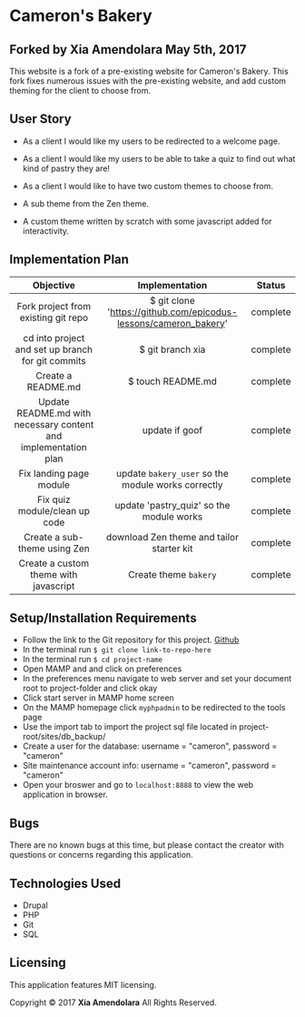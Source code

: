 # Cameron's Bakery

## Forked by Xia Amendolara May 5th, 2017

  This website is a fork of a pre-existing website for Cameron's Bakery. This fork fixes numerous issues with the pre-existing website, and add custom theming for the client to choose from.

## User Story

* As a client I would like my users to be redirected to a welcome page.

* As a client I would like my users to be able to take a quiz to find out what kind of pastry they are!

* As a client I would like to have two custom themes to choose from.
 * A sub theme from the Zen theme.
 * A custom theme written by scratch with some javascript added for interactivity.


## Implementation Plan

| Objective | Implementation | Status |
|:-------------:|:-------------:|:-------------:|
| Fork project from existing git repo | $ git clone 'https://github.com/epicodus-lessons/cameron_bakery' | complete |
| cd into project and set up branch for git commits | $ git branch xia | complete |
| Create a README.md | $ touch README.md | complete |
| Update README.md with necessary content and implementation plan | update if goof | complete |
| Fix landing page module | update `bakery_user` so the module works correctly  | complete |
| Fix quiz module/clean up code | update 'pastry_quiz' so the module works | complete |
| Create a sub-theme using Zen | download Zen theme and tailor starter kit | complete |
| Create a custom theme  with javascript | Create theme `bakery` | complete |


## Setup/Installation Requirements

  * Follow the link to the Git repository for this project. [Github](https://github.com/Xesme/cameron-coffee.git)
  * In the terminal run `$ git clone link-to-repo-here`
  * In the terminal run `$ cd project-name`
  * Open MAMP and and click on preferences
  * In the preferences menu navigate to web server and set your document root to project-folder and click okay
  * Click start server in MAMP home screen
  * On the MAMP homepage click `myphpadmin` to be redirected to the tools page
  * Use the import tab to import the project sql file located in project-root/sites/db_backup/
  * Create a user for the database: username = "cameron", password = "cameron"
  * Site maintenance account info: username = "cameron", password = "cameron"
  * Open your broswer and go to `localhost:8888` to view the web application in browser.

## Bugs

There are no known bugs at this time, but please contact the creator with questions or concerns regarding this application.

## Technologies Used
* Drupal
* PHP
* Git
* SQL

## Licensing
This application features MIT licensing.

Copyright &copy; 2017 **Xia Amendolara** All Rights Reserved.
